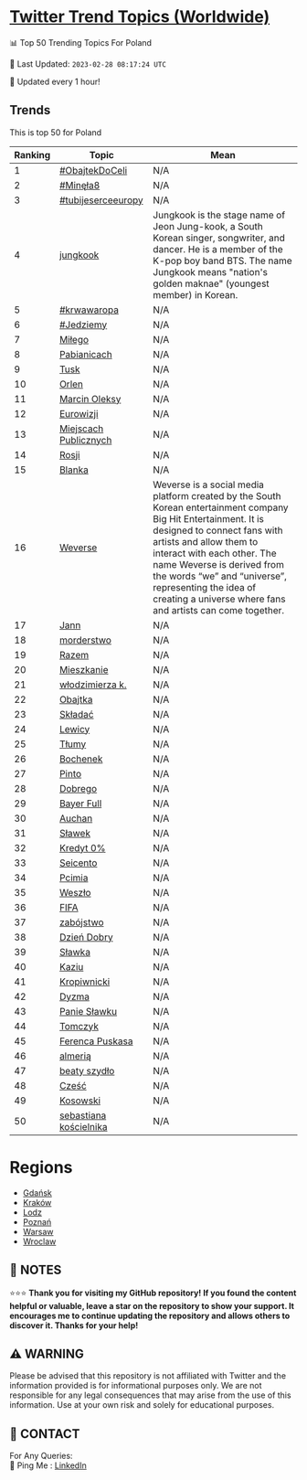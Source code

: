 [Twitter Trend Topics (Worldwide)](https://github.com/ErcinDedeoglu/Twitter-Trend-Topics)
==========


📊 Top 50 Trending Topics For Poland

📆 Last Updated: `2023-02-28 08:17:24 UTC`

🔧 Updated every 1 hour!


## Trends

This is top 50 for Poland

| Ranking | Topic | Mean |
| ------- | ------------ | ------------ |
| 1 | [#ObajtekDoCeli](http://twitter.com/search?q=%23ObajtekDoCeli) | N/A |
| 2 | [#Minęła8](http://twitter.com/search?q=%23Min%c4%99%c5%82a8) | N/A |
| 3 | [#tubijeserceeuropy](http://twitter.com/search?q=%23tubijeserceeuropy) | N/A |
| 4 | [jungkook](http://twitter.com/search?q=jungkook) | Jungkook is the stage name of Jeon Jung-kook, a South Korean singer, songwriter, and dancer. He is a member of the K-pop boy band BTS. The name Jungkook means "nation's golden maknae" (youngest member) in Korean. |
| 5 | [#krwawaropa](http://twitter.com/search?q=%23krwawaropa) | N/A |
| 6 | [#Jedziemy](http://twitter.com/search?q=%23Jedziemy) | N/A |
| 7 | [Miłego](http://twitter.com/search?q=Mi%c5%82ego) | N/A |
| 8 | [Pabianicach](http://twitter.com/search?q=Pabianicach) | N/A |
| 9 | [Tusk](http://twitter.com/search?q=Tusk) | N/A |
| 10 | [Orlen](http://twitter.com/search?q=Orlen) | N/A |
| 11 | [Marcin Oleksy](http://twitter.com/search?q=Marcin+Oleksy) | N/A |
| 12 | [Eurowizji](http://twitter.com/search?q=Eurowizji) | N/A |
| 13 | [Miejscach Publicznych](http://twitter.com/search?q=Miejscach+Publicznych) | N/A |
| 14 | [Rosji](http://twitter.com/search?q=Rosji) | N/A |
| 15 | [Blanka](http://twitter.com/search?q=Blanka) | N/A |
| 16 | [Weverse](http://twitter.com/search?q=Weverse) | Weverse is a social media platform created by the South Korean entertainment company Big Hit Entertainment. It is designed to connect fans with artists and allow them to interact with each other. The name Weverse is derived from the words “we” and “universe”, representing the idea of creating a universe where fans and artists can come together. |
| 17 | [Jann](http://twitter.com/search?q=Jann) | N/A |
| 18 | [morderstwo](http://twitter.com/search?q=morderstwo) | N/A |
| 19 | [Razem](http://twitter.com/search?q=Razem) | N/A |
| 20 | [Mieszkanie](http://twitter.com/search?q=Mieszkanie) | N/A |
| 21 | [włodzimierza k.](http://twitter.com/search?q=w%c5%82odzimierza+k.) | N/A |
| 22 | [Obajtka](http://twitter.com/search?q=Obajtka) | N/A |
| 23 | [Składać](http://twitter.com/search?q=Sk%c5%82ada%c4%87) | N/A |
| 24 | [Lewicy](http://twitter.com/search?q=Lewicy) | N/A |
| 25 | [Tłumy](http://twitter.com/search?q=T%c5%82umy) | N/A |
| 26 | [Bochenek](http://twitter.com/search?q=Bochenek) | N/A |
| 27 | [Pinto](http://twitter.com/search?q=Pinto) | N/A |
| 28 | [Dobrego](http://twitter.com/search?q=Dobrego) | N/A |
| 29 | [Bayer Full](http://twitter.com/search?q=Bayer+Full) | N/A |
| 30 | [Auchan](http://twitter.com/search?q=Auchan) | N/A |
| 31 | [Sławek](http://twitter.com/search?q=S%c5%82awek) | N/A |
| 32 | [Kredyt 0%](http://twitter.com/search?q=Kredyt+0%25) | N/A |
| 33 | [Seicento](http://twitter.com/search?q=Seicento) | N/A |
| 34 | [Pcimia](http://twitter.com/search?q=Pcimia) | N/A |
| 35 | [Weszło](http://twitter.com/search?q=Wesz%c5%82o) | N/A |
| 36 | [FIFA](http://twitter.com/search?q=FIFA) | N/A |
| 37 | [zabójstwo](http://twitter.com/search?q=zab%c3%b3jstwo) | N/A |
| 38 | [Dzień Dobry](http://twitter.com/search?q=Dzie%c5%84+Dobry) | N/A |
| 39 | [Sławka](http://twitter.com/search?q=S%c5%82awka) | N/A |
| 40 | [Kaziu](http://twitter.com/search?q=Kaziu) | N/A |
| 41 | [Kropiwnicki](http://twitter.com/search?q=Kropiwnicki) | N/A |
| 42 | [Dyzma](http://twitter.com/search?q=Dyzma) | N/A |
| 43 | [Panie Sławku](http://twitter.com/search?q=Panie+S%c5%82awku) | N/A |
| 44 | [Tomczyk](http://twitter.com/search?q=Tomczyk) | N/A |
| 45 | [Ferenca Puskasa](http://twitter.com/search?q=Ferenca+Puskasa) | N/A |
| 46 | [almerią](http://twitter.com/search?q=almeri%c4%85) | N/A |
| 47 | [beaty szydło](http://twitter.com/search?q=beaty+szyd%c5%82o) | N/A |
| 48 | [Cześć](http://twitter.com/search?q=Cze%c5%9b%c4%87) | N/A |
| 49 | [Kosowski](http://twitter.com/search?q=Kosowski) | N/A |
| 50 | [sebastiana kościelnika](http://twitter.com/search?q=sebastiana+ko%c5%9bcielnika) | N/A |



# Regions

* [Gdańsk](</Poland/Gdańsk.md>)
* [Kraków](</Poland/Kraków.md>)
* [Lodz](</Poland/Lodz.md>)
* [Poznań](</Poland/Poznań.md>)
* [Warsaw](</Poland/Warsaw.md>)
* [Wroclaw](</Poland/Wroclaw.md>)



## 📝 NOTES

⭐⭐⭐ **Thank you for visiting my GitHub repository! If you found the content helpful or valuable, leave a star on the repository to show your support. It encourages me to continue updating the repository and allows others to discover it. Thanks for your help!**


## ⚠️ WARNING

Please be advised that this repository is not affiliated with Twitter and the information provided is for informational purposes only. We are not responsible for any legal consequences that may arise from the use of this information. Use at your own risk and solely for educational purposes.


## 📨 CONTACT

 For Any Queries:  
            🏓 Ping Me : [LinkedIn](https://www.linkedin.com/in/ercindedeoglu/)
